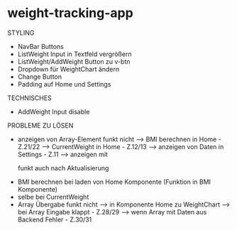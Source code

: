 # weight-tracking-app

STYLING
- NavBar Buttons
- ListWeight Input in Textfeld vergrößern
- ListWeight/AddWeight Button zu v-btn
- Dropdown für WeightChart ändern
- Change Button
- Padding auf Home und Settings

TECHNISCHES
- AddWeight Input disable

PROBLEME ZU LÖSEN
- anzeigen von Array-Element funkt nicht 
    --> BMI berechnen in Home - Z.21/22
    --> CurrentWeight in Home - Z.12/13
    --> anzeigen von Daten in Settings - Z.11
    --> anzeigen mit <p> funkt auch nach Aktualisierung
- BMI berechnen bei laden von Home Komponente (Funktion in BMI Komponente)
- selbe bei CurrentWeight
- Array Übergabe funkt nicht
    --> in Komponente Home zu WeightChart
    --> bei Array Eingabe klappt - Z.28/29
    --> wenn Array mit Daten aus Backend Fehler - Z.30/31